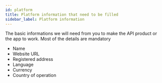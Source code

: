 ```yaml
---
id: platform
title: Platform information that need to be filled
sidebar_label: Platform information
---
```


The basic informations we will need from you to make the API product or the app to work. Most of the details are mandatory

- Name 
- Website URL 
- Registered address
- Language
- Currency
- Country of operation 
  